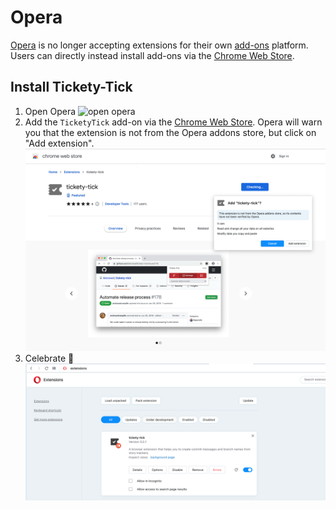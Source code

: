 # Opera

[Opera](https://www.opera.com) is no longer accepting extensions for their own [add-ons](https://addons.opera.com/en/extensions/) platform. Users can directly instead install add-ons via the [Chrome Web Store](https://chrome.google.com/webstore).

## Install Tickety-Tick

1. Open Opera
    ![open opera](./screenshots/opera/step1.png)
2. Add the `TicketyTick` add-on via the [Chrome Web Store](https://chrome.google.com/webstore/detail/tickety-tick/ciakolhgmfijpjbpcofoalfjiladihbg). Opera will warn you that the extension is not from the Opera addons store, but click on "Add extension".
    ![add tickety-tick](./screenshots/opera/step2.png)
3. Celebrate 🎉
    ![tickety-tick](./screenshots/opera/step3.png)
